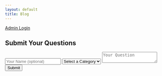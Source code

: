 ```yaml
---
layout: default
title: Blog
---
```

<link rel="stylesheet" href="./assets/css/styles-blog.css">
<a href="./login.html">Admin Login</a>

<h2>Submit Your Questions</h2>
<form id="question-form">
    <input type="text" id="name" name="name" placeholder="Your Name (optional)">
    <select id="category" name="category">
        <option value="">Select a Category</option>
    </select>
    <textarea id="question" name="question" placeholder="Your Question"></textarea>
    <button type="submit"><i class="fas fa-paper-plane"></i> Submit</button>
</form>

<section id="questions-container">
    <!-- Questions will be displayed dynamically -->
</section>
<!-- Include the Supabase Library -->
<script src="https://cdn.jsdelivr.net/npm/@supabase/supabase-js"></script>

<!-- Include Your Custom Script -->
<script src="./scripts-blog.js"></script>
